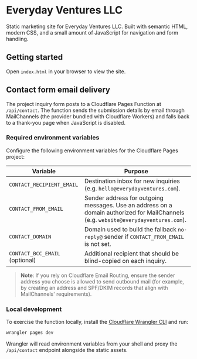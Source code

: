 # Everyday Ventures LLC

Static marketing site for Everyday Ventures LLC. Built with semantic HTML, modern CSS, and a small amount of JavaScript for navigation and form handling.

## Getting started

Open `index.html` in your browser to view the site.

## Contact form email delivery

The project inquiry form posts to a Cloudflare Pages Function at `/api/contact`. The function sends the submission details by email through MailChannels (the provider bundled with Cloudflare Workers) and falls back to a thank-you page when JavaScript is disabled.

### Required environment variables

Configure the following environment variables for the Cloudflare Pages project:

| Variable | Purpose |
| --- | --- |
| `CONTACT_RECIPIENT_EMAIL` | Destination inbox for new inquiries (e.g. `hello@everydayventures.com`). |
| `CONTACT_FROM_EMAIL` | Sender address for outgoing messages. Use an address on a domain authorized for MailChannels (e.g. `website@everydayventures.com`). |
| `CONTACT_DOMAIN` | Domain used to build the fallback `no-reply@` sender if `CONTACT_FROM_EMAIL` is not set. |
| `CONTACT_BCC_EMAIL` (optional) | Additional recipient that should be blind-copied on each inquiry. |

> **Note**: If you rely on Cloudflare Email Routing, ensure the sender address you choose is allowed to send outbound mail (for example, by creating an address and SPF/DKIM records that align with MailChannels' requirements).

### Local development

To exercise the function locally, install the [Cloudflare Wrangler CLI](https://developers.cloudflare.com/workers/wrangler/install-and-update/) and run:

```bash
wrangler pages dev
```

Wrangler will read environment variables from your shell and proxy the `/api/contact` endpoint alongside the static assets.
